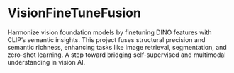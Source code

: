 # VisionFineTuneFusion
Harmonize vision foundation models by finetuning DINO features with CLIP’s semantic insights. This project fuses structural precision and semantic richness, enhancing tasks like image retrieval, segmentation, and zero-shot learning. A step toward bridging self-supervised and multimodal understanding in vision AI.
